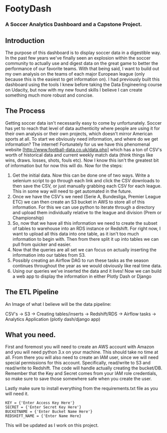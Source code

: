 # FootyDash

### A Soccer Analytics Dashboard and a Capstone Project.

## Introduction
The purpose of this dashboard is to display soccer data in a digestible way. In the past few years we've finally seen an explosion within the soccer community to actually use and digest data on the great game to better the performance of our favorite teams. With that being said, I want to build out my own analysis on the teams of each major European league (only because this is the easiest to get information on). I had previously built this dashboard using the tools I knew before taking the Data Engineering course on Udacity, but now with my new found skills I believe I can create something much more robust and concise. 

## The Process 
Getting soccer data isn't necessarily easy to come by unfortunately. Soccer has yet to reach that level of data authenticity where people are using it for their own analysis or their own projects, which doesn't mirror American sports at all. To start we obviously need information, and where do we get information? The internet! Fortunately for us we have this phenomenal website [http://www.football-data.co.uk/data.php] which has a ton of CSV's worth of historical data and current weekly match data (think things like wins, draws. losses, shots, fouls etc). Now I know this isn't the greatest bit of information but for now this will do. Now for the steps:

1. Get the initial data. Now this can be done one of two ways. Write a selenium script to go through each link and click the CSV downloads to then save the CSV, or just manually grabbing each CSV for each league. This in some way will need to get automated in the future.
2. Once we have the CSV's we need (Serie A, Bundesliga, Premier League ETC) we can then create an S3 bucket in AWS to store all of this information. For this we can use python to iterate through a directory and upload them individually relative to the league and division (Prem or Championship)
3. So, now that we have all this information we need to create the subset of tables to warehouse into an RDS instance or Redshift. For right now, I want to upload all this data into one table, as it isn't too much information to begin with. Then from there split it up into tables we can pull from quicker and easier. 
4. Now that the queries are all set we can focus on actually inserting the information into our tables from S3. 
5. Possibly creating an Airflow DAG to run these tasks as the season continues throughout the year as we would obviously like real time data. 
6. Using our queries we've inserted the data and it lives! Now we can build a web app to display the information in either Plotly Dash or Django 

## The ETL Pipeline
An Image of what I believe will be the data pipeline:

CSV's -> S3 -> Creating tables/inserts -> Redshift/RDS -> Airflow tasks -> Analytics Application (plotly dash/django app) 


## What you need.
First and foremost you will need to create an AWS account with Amazon and you will need python 3.x on your machine. This should take no time at all. From there you will also need 
to create an IAM user, since we will need special permissions for this account. Specifically, read/write to S3 and read/write to
Redshift. The code will handle actually creating the bucket/DB. Remember that the Key and Secret comes from your IAM role credentials, 
so make sure to save those somewhere safe when you create the user. 

Lastly make sure to install everything from the requirements.txt file as you will need it. 


    KEY = {'Enter Access Key Here'}
    SECRET = {'Enter Secret Key Here'}
    BUCKETNAME = {'Enter Bucket Name Here'}
    REDSHIFT_NAME = {'Enter Name Here}
    
This will be updated as I work on this project. 